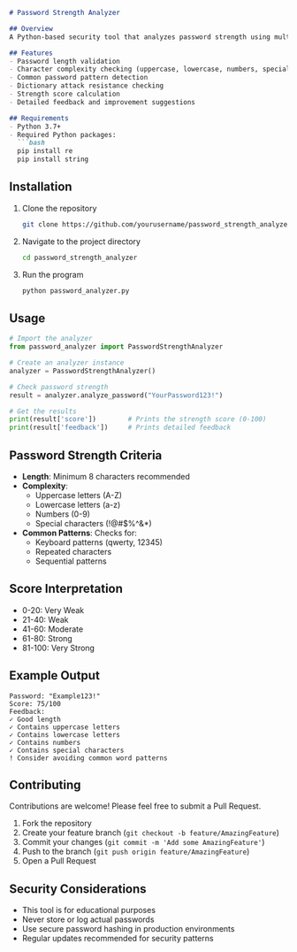 ```markdown
# Password Strength Analyzer

## Overview
A Python-based security tool that analyzes password strength using multiple criteria to help users create more secure passwords. This tool evaluates passwords based on length, complexity, common patterns, and known vulnerable passwords.

## Features
- Password length validation
- Character complexity checking (uppercase, lowercase, numbers, special characters)
- Common password pattern detection
- Dictionary attack resistance checking
- Strength score calculation
- Detailed feedback and improvement suggestions

## Requirements
- Python 3.7+
- Required Python packages:
  ```bash
  pip install re
  pip install string
  ```

## Installation
1. Clone the repository
   ```bash
   git clone https://github.com/yourusername/password_strength_analyzer.git
   ```
2. Navigate to the project directory
   ```bash
   cd password_strength_analyzer
   ```
3. Run the program
   ```bash
   python password_analyzer.py
   ```

## Usage
```python
# Import the analyzer
from password_analyzer import PasswordStrengthAnalyzer

# Create an analyzer instance
analyzer = PasswordStrengthAnalyzer()

# Check password strength
result = analyzer.analyze_password("YourPassword123!")

# Get the results
print(result['score'])        # Prints the strength score (0-100)
print(result['feedback'])     # Prints detailed feedback
```

## Password Strength Criteria
- **Length**: Minimum 8 characters recommended
- **Complexity**:
  - Uppercase letters (A-Z)
  - Lowercase letters (a-z)
  - Numbers (0-9)
  - Special characters (!@#$%^&*)
- **Common Patterns**: Checks for:
  - Keyboard patterns (qwerty, 12345)
  - Repeated characters
  - Sequential patterns

## Score Interpretation
- 0-20: Very Weak
- 21-40: Weak
- 41-60: Moderate
- 61-80: Strong
- 81-100: Very Strong

## Example Output
```
Password: "Example123!"
Score: 75/100
Feedback:
✓ Good length
✓ Contains uppercase letters
✓ Contains lowercase letters
✓ Contains numbers
✓ Contains special characters
! Consider avoiding common word patterns
```

## Contributing
Contributions are welcome! Please feel free to submit a Pull Request.

1. Fork the repository
2. Create your feature branch (`git checkout -b feature/AmazingFeature`)
3. Commit your changes (`git commit -m 'Add some AmazingFeature'`)
4. Push to the branch (`git push origin feature/AmazingFeature`)
5. Open a Pull Request

## Security Considerations
- This tool is for educational purposes
- Never store or log actual passwords
- Use secure password hashing in production environments
- Regular updates recommended for security patterns
